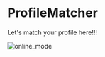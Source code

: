 # ProfileMatcher
Let's match your profile here!!!

![online_mode](https://user-images.githubusercontent.com/69681554/90262116-7ee49d00-de6b-11ea-9488-d6fd325ac147.gif)
